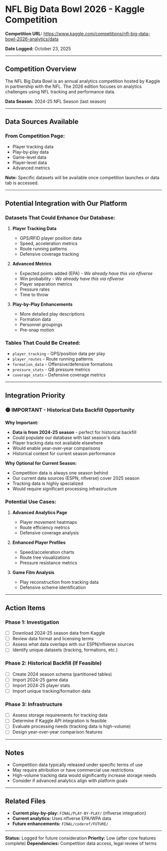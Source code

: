 # NFL Big Data Bowl 2026 - Kaggle Competition

**Competition URL:** https://www.kaggle.com/competitions/nfl-big-data-bowl-2026-analytics/data

**Date Logged:** October 23, 2025

---

## Competition Overview

The NFL Big Data Bowl is an annual analytics competition hosted by Kaggle in partnership with the NFL. The 2026 edition focuses on analytics challenges using NFL tracking and performance data.

**Data Season:** 2024-25 NFL Season (last season)

---

## Data Sources Available

### From Competition Page:
- Player tracking data
- Play-by-play data
- Game-level data
- Player-level data
- Advanced metrics

**Note:** Specific datasets will be available once competition launches or data tab is accessed.

---

## Potential Integration with Our Platform

### Datasets That Could Enhance Our Database:

1. **Player Tracking Data**
   - GPS/RFID player position data
   - Speed, acceleration metrics
   - Route running patterns
   - Defensive coverage tracking

2. **Advanced Metrics**
   - Expected points added (EPA) - *We already have this via nflverse*
   - Win probability - *We already have this via nflverse*
   - Player separation metrics
   - Pressure rates
   - Time to throw

3. **Play-by-Play Enhancements**
   - More detailed play descriptions
   - Formation data
   - Personnel groupings
   - Pre-snap motion

### Tables That Could Be Created:

- `player_tracking` - GPS/position data per play
- `player_routes` - Route running patterns
- `formation_data` - Offensive/defensive formations
- `pressure_stats` - QB pressure metrics
- `coverage_stats` - Defensive coverage metrics

---

## Integration Priority

### 🟡 IMPORTANT - Historical Data Backfill Opportunity
**Why Important:**
- **Data is from 2024-25 season** - perfect for historical backfill
- Could populate our database with last season's data
- Player tracking data not available elsewhere
- Would enable year-over-year comparisons
- Historical context for current season performance

**Why Optional for Current Season:**
- Competition data is always one season behind
- Our current data sources (ESPN, nflverse) cover 2025 season
- Tracking data is highly specialized
- Would require significant processing infrastructure

### Potential Use Cases:
1. **Advanced Analytics Page**
   - Player movement heatmaps
   - Route efficiency metrics
   - Defensive coverage analysis

2. **Enhanced Player Profiles**
   - Speed/acceleration charts
   - Route tree visualizations
   - Pressure resistance metrics

3. **Game Film Analysis**
   - Play reconstruction from tracking data
   - Defensive scheme identification

---

## Action Items

### Phase 1: Investigation
- [ ] Download 2024-25 season data from Kaggle
- [ ] Review data format and licensing terms
- [ ] Assess what data overlaps with our ESPN/nflverse sources
- [ ] Identify unique datasets (tracking, formations, etc.)

### Phase 2: Historical Backfill (If Feasible)
- [ ] Create 2024 season schema (partitioned tables)
- [ ] Import 2024-25 game data
- [ ] Import 2024-25 player stats
- [ ] Import unique tracking/formation data

### Phase 3: Infrastructure
- [ ] Assess storage requirements for tracking data
- [ ] Determine if Kaggle API integration is feasible
- [ ] Evaluate processing needs (tracking data is high-volume)
- [ ] Design year-over-year comparison features

---

## Notes

- Competition data typically released under specific terms of use
- May require attribution or have commercial use restrictions
- High-volume tracking data would significantly increase storage needs
- Consider if advanced analytics align with platform goals

---

## Related Files

- **Current play-by-play:** `FINAL/PLAY-BY-PLAY/` (nflverse integration)
- **Current analytics:** Uses nflverse EPA/WPA data
- **Future enhancements:** `FINAL/coderef/FUTURE/`

---

**Status:** Logged for future consideration
**Priority:** Low (after core features complete)
**Dependencies:** Competition data access, legal review of terms
